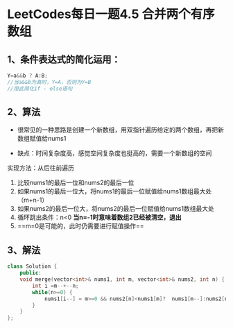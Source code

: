 # LeetCodes每日一题4.5 合并两个有序数组

## 1、条件表达式的简化运用：

~~~C++
Y=a&&b ? A:B;
//当a&&b为真时，Y=A，否则为Y=B
//用此简化if - else语句
~~~

## 2、算法

- 很常见的一种思路是创建一个新数组，用双指针遍历给定的两个数组，再把新数组赋值给nums1

- 缺点：时间复杂度高，感觉空间复杂度也挺高的，需要一个新数组的空间



实现方法：从后往前遍历

1. 比较nums1的最后一位和nums2的最后一位
2. 如果nums1的最后一位大，将nums1的最后一位赋值给nums1数组最大处（m+n-1）
3. 如果nums2的最后一位大，将nums2的最后一位赋值给nums1数组最大处
4. 循环跳出条件：n<0 **当n=-1时意味着数组2已经被清空，退出**
5. ==m=0是可能的，此时仍需要进行赋值操作==



## 3、解法

~~~c++
class Solution {
    public:
    void merge(vector<int>& nums1, int m, vector<int>& nums2, int n) {
        int i =m--+--n;
        while(n>=0) {
            nums1[i--] = m>=0 && nums2[n]<nums1[m]?  nums1[m--]:nums2[n--];
        }   
    }
};
~~~

